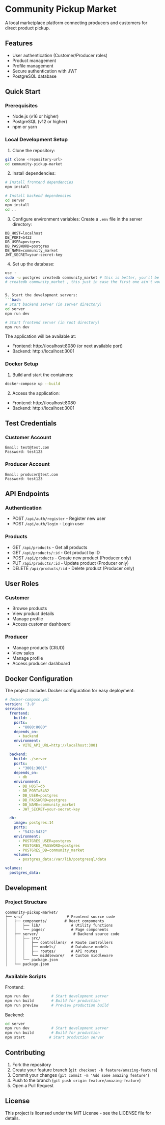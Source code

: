 # Community Pickup Market

A local marketplace platform connecting producers and customers for direct product pickup.

## Features

- User authentication (Customer/Producer roles)
- Product management
- Profile management
- Secure authentication with JWT
- PostgreSQL database

## Quick Start

### Prerequisites

- Node.js (v16 or higher)
- PostgreSQL (v12 or higher)
- npm or yarn

### Local Development Setup

1. Clone the repository:
```bash
git clone <repository-url>
cd community-pickup-market
```

2. Install dependencies:
```bash
# Install frontend dependencies
npm install

# Install backend dependencies
cd server
npm install
cd ..
```

3. Configure environment variables:
Create a `.env` file in the server directory:
```env
DB_HOST=localhost
DB_PORT=5432
DB_USER=postgres
DB_PASSWORD=postgres
DB_NAME=community_market
JWT_SECRET=your-secret-key
```

4. Set up the database:
```bash
use :
sudo -u postgres createdb community_market # this is better, you'll be prompted for a password (other than your sudo password) use postgres as the password 
# createdb community_market , this just in case the first one ain't working ```


5. Start the development servers:
```bash
# Start backend server (in server directory)
cd server
npm run dev

# Start frontend server (in root directory)
npm run dev
```

The application will be available at:
- Frontend: http://localhost:8080 (or next available port)
- Backend: http://localhost:3001

### Docker Setup

1. Build and start the containers:
```bash
docker-compose up --build
```

2. Access the application:
- Frontend: http://localhost:8080
- Backend: http://localhost:3001

## Test Credentials

### Customer Account
```
Email: test@test.com
Password: test123
```

### Producer Account
```
Email: producer@test.com
Password: test123
```

## API Endpoints

### Authentication
- POST `/api/auth/register` - Register new user
- POST `/api/auth/login` - Login user

### Products
- GET `/api/products` - Get all products
- GET `/api/products/:id` - Get product by ID
- POST `/api/products` - Create new product (Producer only)
- PUT `/api/products/:id` - Update product (Producer only)
- DELETE `/api/products/:id` - Delete product (Producer only)

## User Roles

### Customer
- Browse products
- View product details
- Manage profile
- Access customer dashboard

### Producer
- Manage products (CRUD)
- View sales
- Manage profile
- Access producer dashboard

## Docker Configuration

The project includes Docker configuration for easy deployment:

```yaml
# docker-compose.yml
version: '3.8'
services:
  frontend:
    build: .
    ports:
      - "8080:8080"
    depends_on:
      - backend
    environment:
      - VITE_API_URL=http://localhost:3001

  backend:
    build: ./server
    ports:
      - "3001:3001"
    depends_on:
      - db
    environment:
      - DB_HOST=db
      - DB_PORT=5432
      - DB_USER=postgres
      - DB_PASSWORD=postgres
      - DB_NAME=community_market
      - JWT_SECRET=your-secret-key

  db:
    image: postgres:14
    ports:
      - "5432:5432"
    environment:
      - POSTGRES_USER=postgres
      - POSTGRES_PASSWORD=postgres
      - POSTGRES_DB=community_market
    volumes:
      - postgres_data:/var/lib/postgresql/data

volumes:
  postgres_data:
```

## Development

### Project Structure
```
community-pickup-market/
├── src/                    # Frontend source code
│   ├── components/        # React components
│   │   ├── lib/              # Utility functions
│   │   └── pages/            # Page components
│   ├── server/                # Backend source code
│   │   ├── src/
│   │   │   ├── controllers/  # Route controllers
│   │   │   ├── models/       # Database models
│   │   │   ├── routes/       # API routes
│   │   │   └── middleware/   # Custom middleware
│   │   └── package.json
│   └── package.json
```

### Available Scripts

Frontend:
```bash
npm run dev          # Start development server
npm run build        # Build for production
npm run preview      # Preview production build
```

Backend:
```bash
cd server
npm run dev          # Start development server
npm run build        # Build for production
npm start           # Start production server
```

## Contributing

1. Fork the repository
2. Create your feature branch (`git checkout -b feature/amazing-feature`)
3. Commit your changes (`git commit -m 'Add some amazing feature'`)
4. Push to the branch (`git push origin feature/amazing-feature`)
5. Open a Pull Request

## License

This project is licensed under the MIT License - see the LICENSE file for details.
